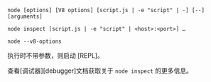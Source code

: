 
`node [options] [V8 options] [script.js | -e "script" | -] [--] [arguments]`

`node inspect [script.js | -e "script" | <host>:<port>] …`

`node --v8-options`

执行时不带参数，则启动 [REPL]。

查看[调试器][debugger]文档获取关于 `node inspect` 的更多信息。

